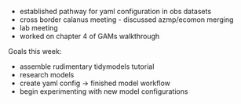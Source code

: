 * established pathway for yaml configuration in obs datasets
* cross border calanus meeting - discussed azmp/ecomon merging
* lab meeting
* worked on chapter 4 of GAMs walkthrough

Goals this week: 

* assemble rudimentary tidymodels tutorial
* research models 
* create yaml config -> finished model workflow 
* begin experimenting with new model configurations
